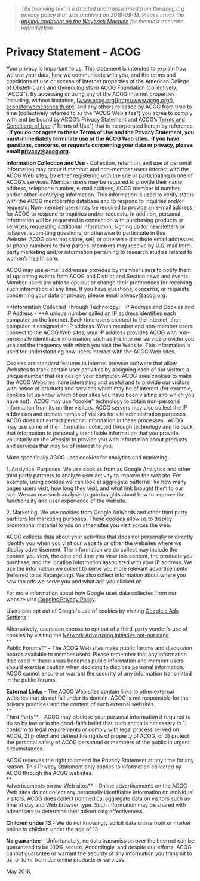 > *The following text is extracted and transformed from the acog.org privacy policy that was archived on 2019-09-18. Please check the [original snapshot on the Wayback Machine](https://web.archive.org/web/20190918032533id_/https%3A//www.acog.org/About-ACOG/Privacy-Statement) for the most accurate reproduction.*

# Privacy Statement - ACOG

Your privacy is important to us. This statement is intended to explain how we use your data, how we communicate with you, and the terms and conditions of use or access of Internet properties of the American College of Obstetricians and Gynecologists or ACOG Foundation (collectively, “ACOG”). By accessing or using any of the ACOG Internet properties including, without limitation, [www.acog.org](http://www.acog.org/), [scopeforwomenshealth.org](https://www.scopeforwomenshealth.org/), and any others released by ACOG from time to time (collectively referred to as the "ACOG Web sites") you agree to comply with and be bound by ACOG’s Privacy Statement and ACOG’s [Terms and Conditions of Use](https://www.acog.org/About-ACOG/Terms-of-Use) ("Terms of Use") that is incorporated herein by reference **. If you do not agree to these Terms of Use and the Privacy Statement, you must immediately terminate use of the ACOG Web sites.  If you have questions, concerns, or requests concerning your data or privacy, please email [privacy@acog.org](mailto:privacy@acog.org).**

**Information Collection and Use -** Collection, retention, and use of personal information may occur if member and non-member users interact with the ACOG Web sites, by either registering with the site or participating in one of ACOG's services. Member users may be required to provide their name, address, telephone number, e-mail address, ACOG member id number, and/or other identifying information. This information is used to verify status with the ACOG membership database and to respond to inquiries and/or requests. Non-member users may be required to provide an e-mail address, for ACOG to respond to inquiries and/or requests. In addition, personal information will be requested in connection with purchasing products or services, requesting additional information, signing up for newsletters or listservs, submitting questions, or otherwise to participate in this Website. ACOG does not share, sell, or otherwise distribute email addresses or phone numbers to third parties. Members may receive by U.S. mail third-party marketing and/or information pertaining to research studies related to women’s health care. 

ACOG may use e-mail addresses provided by member users to notify them of upcoming events from ACOG and District and Section news and events. Member users are able to opt-out or change their preferences for receiving such information at any time. If you have questions, concerns, or requests concerning your data or privacy, please email [privacy@acog.org](mailto:privacy@acog.org).

**Information Collected Through Technology:   IP Address and Cookies and IP Address - **A unique number called an IP address identifies each computer on the Internet. Each time users connect to the Internet, their computer is assigned an IP address. When member and non-member users connect to the ACOG Web sites, your IP address provides ACOG with non-personally identifiable information, such as the Internet service provider you use and the frequency with which you visit the Website. This information is used for understanding how users interact with the ACOG Web sites.

Cookies are standard features in Internet browser software that allow Websites to track certain user activities by assigning each of our visitors a unique number that resides on your computer. ACOG uses cookies to make the ACOG Websites more interesting and useful and to provide our visitors with notice of products and services which may be of interest (for example, cookies let us know which of our sites you have been visiting and which you have not).  ACOG may use "cookie" technology to obtain non-personal information from its on-line visitors. ACOG servers may also collect the IP addresses and domain names of visitors for site administration purposes. ACOG does not extract personal information in these processes.  ACOG may use some of the information collected through technology and tie back that information to personally identifiable information that you provide voluntarily on the Website to provide you with information about products and services that may be of interest to you.

More specifically ACOG uses cookies for analytics and marketing.

1\. Analytical Purposes: We use cookies from as Google Analytics and other third party partners to analyze user activity to improve the website. For example, using cookies we can look at aggregate patterns like how many pages users visit, how long they visit, and what link brought them to our site. We can use such analysis to gain insights about how to improve the functionality and user experience of the website.

2\. Marketing: We use cookies from Google AdWords and other third party partners for marketing purposes. These cookies allow us to display promotional material to you on other sites you visit across the web.

ACOG collects data about your activities that does not personally or directly identify you when you visit our website or other the websites where we display advertisement. The information we do collect may include the content you view, the date and time you view this content, the products you purchase, and the location information associated with your IP address. We use the information we collect to serve you more relevant advertisements (referred to as Retargeting). We also collect information about where you saw the ads we serve you and what ads you clicked on.

For more information about how Google uses data collected from our website visit [Googles Privacy Policy](http://www.google.com/policies/privacy/partners/).

Users can opt out of Google's use of cookies by visiting [Google's Ads Settings](http://optout.networkadvertising.org/#!/).

Alternatively, users can choose to opt out of a third-party vendor's use of cookies by visiting the [Network Advertising Initiative opt-out page](http://optout.networkadvertising.org/#!/).  
**  
Public Forums** – The ACOG Web sites make public forums and discussion boards available to member users. Please remember that any information disclosed in these areas becomes public information and member users should exercise caution when deciding to disclose personal information. ACOG cannot ensure or warrant the security of any information transmitted in the public forums.

**External Links** – The ACOG Web sites contain links to other external websites that do not fall under its domain. ACOG is not responsible for the privacy practices and the content of such external websites.  
**  
Third Party** \- ACOG may disclose your personal information if required to do so by law or in the good-faith belief that such action is necessary to 1) conform to legal requirements or comply with legal process served on ACOG, 2) protect and defend the rights of property of ACOG, or 3) protect the personal safety of ACOG personnel or members of the public in urgent circumstances.

ACOG reserves the right to amend the Privacy Statement at any time for any reason. This Privacy Statement only applies to information collected by ACOG through the ACOG websites.  
**  
Advertisements on our Web sites** \- Online advertisements on the ACOG Web sites do not collect any personally identifiable information on individual visitors. ACOG does collect nonmedical aggregate data on visitors such as time of day and Web browser type. Such information may be shared with advertisers to determine their advertising effectiveness.

**Children under 13** \- We do not knowingly solicit data online from or market online to children under the age of 13.

**No guarantee** \- Unfortunately, no data transmission over the Internet can be guaranteed to be 100% secure. Accordingly, and despite our efforts, ACOG cannot guarantee or warrant the security of any information you transmit to us, or to or from our online products or services.

May 2018.

